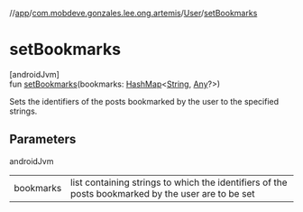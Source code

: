 //[app](../../../index.md)/[com.mobdeve.gonzales.lee.ong.artemis](../index.md)/[User](index.md)/[setBookmarks](set-bookmarks.md)

# setBookmarks

[androidJvm]\
fun [setBookmarks](set-bookmarks.md)(bookmarks: [HashMap](https://kotlinlang.org/api/latest/jvm/stdlib/kotlin.collections/-hash-map/index.html)<[String](https://kotlinlang.org/api/latest/jvm/stdlib/kotlin/-string/index.html), [Any](https://kotlinlang.org/api/latest/jvm/stdlib/kotlin/-any/index.html)?>)

Sets the identifiers of the posts bookmarked by the user to the specified strings.

## Parameters

androidJvm

| | |
|---|---|
| bookmarks | list containing strings to which the identifiers of the posts bookmarked by the user are to be set |
